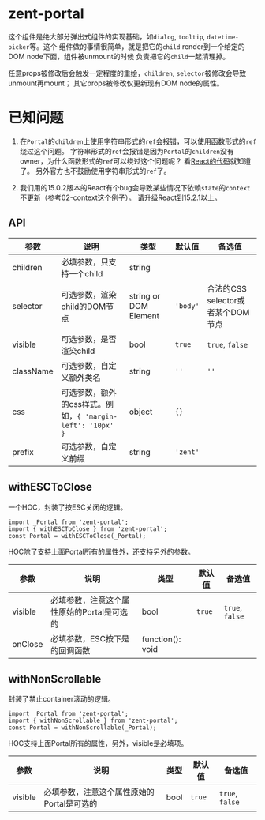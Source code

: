 # zent-portal

这个组件是绝大部分弹出式组件的实现基础，如`dialog`, `tooltip`, `datetime-picker`等。这个
组件做的事情很简单，就是把它的`child` render到一个给定的DOM node下面，组件被unmount的时候
负责把它的`child`一起清理掉。

任意props被修改后会触发一定程度的重绘，`children`, `selector`被修改会导致unmount再mount；
其它props被修改仅更新现有DOM node的属性。

# 已知问题

1. 在`Portal`的`children`上使用字符串形式的`ref`会报错，可以使用函数形式的`ref`绕过这个问题。
字符串形式的`ref`会报错是因为`Portal`的`children`没有owner，为什么函数形式的`ref`可以绕过这个问题呢？
看[React的代码](https://github.com/facebook/react/blob/v15.0.2/src/renderers/shared/reconciler/ReactRef.js#L18)就知道了。
另外官方也不鼓励使用字符串形式的`ref`了。

2. 我们用的15.0.2版本的React有个bug会导致某些情况下依赖`state`的`context`不更新（参考02-context这个例子）。
请升级React到15.2.1以上。

## API

| 参数 | 说明 | 类型 | 默认值 | 备选值 |
|------|------|------|--------|--------|
| children | 必填参数，只支持一个child | string | | |
| selector | 可选参数，渲染child的DOM节点 | string or DOM Element | `'body'` | 合法的CSS selector或者某个DOM节点 |
| visible | 可选参数，是否渲染child | bool | `true` | `true`, `false` |
| className | 可选参数，自定义额外类名 | string | `''` | `''` |
| css | 可选参数，额外的css样式。例如，`{ 'margin-left': '10px' }` | object | `{}` | | |
| prefix | 可选参数，自定义前缀 | string | `'zent'` | | |

## withESCToClose

一个HOC，封装了按ESC关闭的逻辑。

```
import _Portal from 'zent-portal';
import { withESCToClose } from 'zent-portal';
const Portal = withESCToClose(_Portal);
```

HOC除了支持上面Portal所有的属性外，还支持另外的参数。

| 参数 | 说明 | 类型 | 默认值 | 备选值 |
|------|------|------|--------|--------|
| visible | 必填参数，注意这个属性原始的Portal是可选的 | bool | `true` | `true`, `false` |
| onClose | 必填参数，ESC按下是的回调函数 | function(): void | | |

## withNonScrollable

封装了禁止container滚动的逻辑。

```
import _Portal from 'zent-portal';
import { withNonScrollable } from 'zent-portal';
const Portal = withNonScrollable(_Portal);
```

HOC支持上面Portal所有的属性，另外，visible是必填项。

| 参数 | 说明 | 类型 | 默认值 | 备选值 |
|------|------|------|--------|--------|
| visible | 必填参数，注意这个属性原始的Portal是可选的 | bool | `true` | `true`, `false` |
